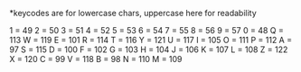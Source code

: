 *keycodes are for lowercase chars, uppercase here for readability

1 = 49
2 = 50
3 = 51
4 = 52
5 = 53
6 = 54
7 = 55
8 = 56
9 = 57
0 = 48
Q = 113
W = 119
E = 101
R = 114
T = 116
Y = 121
U = 117
I = 105
O = 111
P = 112
A = 97
S = 115
D = 100
F = 102
G = 103
H = 104
J = 106
K = 107
L = 108
Z = 122
X = 120
C = 99
V = 118
B = 98
N = 110
M = 109
